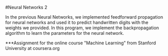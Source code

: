 #Neural Networks 2

In the previous Neural Networks, we implemented feedforward propagation for neural networks and used it to predict handwritten digits with the weights we
provided. In this program, we implement the backpropagation algorithm to learn the parameters for the neural network.


***Assignment for the online course "Machine Learning" from Stanford University 
at coursera.org
